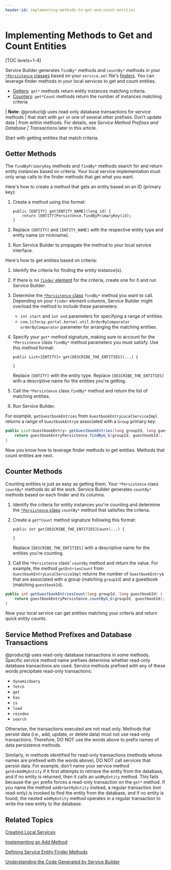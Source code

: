 ```yaml
---
header-id: implementing-methods-to-get-and-count-entities
---
```


# Implementing Methods to Get and Count Entities

[TOC levels=1-4]

Service Builder generates `findBy*` methods and `countBy*` methods in your
[`*Persistence` classes](/docs/7-2/appdev/-/knowledge_base/a/understanding-the-code-generated-by-service-builder)
based on your `service.xml` file's
[finders](/docs/7-2/appdev/-/knowledge_base/a/defining-service-entity-finder-methods).
You can leverage finder methods in your local services to get and count
entities.

-   [Getters](#getter-methods): `get*` methods return entity instances matching 
    criteria.
-   [Counters](#counter-methods): `get*Count` methods return the number of 
    instances matching criteria

| **Note:** @product@ uses read-only database transactions for service methods 
| that start with `get` or one of several other prefixes. Don't update data 
| from within methods. For details, see *Service Method Prefixes and Database
| Transactions* later in this article. 

Start with getting entities that match criteria. 

## Getter Methods

The `findByPrimaryKey` methods and `findBy*` methods search for and return
entity instances based on criteria. Your local service implementation must only
wrap calls to the finder methods that get what you want.

Here's how to create a method that gets an entity based on an ID (primary key):

1.  Create a method using this format:

        public [ENTITY] get[ENTITY_NAME](long id) {
            return [ENTITY]Persistence.findByPrimaryKey(id);
        }

2.  Replace `[ENTITY]` and `[ENTITY_NAME]` with the respective entity type and
    entity name (or nickname).

3.  Run Service Builder to propagate the method to your local service 
    interface. 

Here's how to get entities based on criteria:

1.  Identify the criteria for finding the entity instance(s). 

2.  If there is no
    [`finder` element](/docs/7-2/appdev/-/knowledge_base/a/defining-service-entity-finder-methods)
    for the criteria, create one for it and run Service Builder. 

3.  Determine the
    [`*Persistence` class](/docs/7-2/appdev/-/knowledge_base/a/understanding-the-code-generated-by-service-builder)
    `findBy*` method you want to call. Depending on your `finder` element
    columns, Service Builder might overload the method to include these
    parameters:
 
    -   `int start` and `int end` parameters for specifying a range of 
        entities.
    -   `com.liferay.portal.kernel.util.OrderByComparator orderByComparator` 
        parameter for arranging the matching entities. 

4.  Specify your `get*` method signature, making sure to account for the 
    `*Persistence` class `findBy*` method parameters you must satisfy. Use this 
    method format: 

        public List<[ENTITY]> get[DESCRIBE_THE_ENTITIES](...) {
            
        }

    Replace `[ENTITY]` with the entity type. Replace `[DESCRIBE_THE_ENTITIES]`
    with a descriptive name for the entities you're getting. 

6.  Call the `*Persistence` class `findBy*` method and return the list of 
    matching entities. 

7.  Run Service Builder. 

For example, `getGuestbookEntries` from `GuestbookEntryLocalServiceImpl`
returns a range of `GuestbookEntry`s associated with a `Group` primary key: 

```java
public List<GuestbookEntry> getGuestbookEntries(long groupId, long guestbookId) {
    return guestbookEntryPersistence.findByG_G(groupId, guestbookId);
}
```

Now you know how to leverage finder methods to get entities. Methods that count
entities are next.

## Counter Methods

Counting entities is just as easy as getting them. Your `*Persistence` class
`countBy*` methods do all the work. Service Builder generates `countBy*` methods
based on each finder and its columns. 

1.  Identify the criteria for entity instances you're counting and determine
    the
    [`*Persistence` class](/docs/7-2/appdev/-/knowledge_base/a/understanding-the-code-generated-by-service-builder)
    `countBy*` method that satisfies the criteria.

2.  Create a `get*Count` method signature following this format:

        public int get[DESCRIBE_THE_ENTITIES]Count(...) {
            
        }

    Replace `[DESCRIBE_THE_ENTITIES]` with a descriptive name for the entities
    you're counting.

3.  Call the `*Persistence` class' `countBy` method and return the value. For 
    example, the method `getEntriesCount` from
    `GuestbookEntryLocalServiceImpl`
    returns the number of `GuestbookEntry`s that are associated with a group
    (matching `groupId`) and a guestbook (matching `guestbookId`). 

```java
public int getGuestbookEntriesCount(long groupId, long guestbookId) {
    return guestbookEntryPersistence.countByG_G(groupId, guestbookId);
}
```

Now your local service can get entities matching your criteria and return quick
entity counts. 

## Service Method Prefixes and Database Transactions

@product@ uses read-only database transactions in some methods. Specific service
method name prefixes determine whether read-only database transactions are used.
Service methods prefixed with any of these words precipitate read-only
transactions: 

- `dynamicQuery`
- `fetch`
- `get`
- `has`
- `is`
- `load`
- `reindex`
- `search`

Otherwise, the transactions executed are not read only. Methods that persist
data (i.e., add, update, or delete data) must not use read-only transactions.
Therefore, DO NOT use the words above to prefix names of data persistence
methods. 

Similarly, in methods identified for read-only transactions (methods whose names
are prefixed with the words above), DO NOT call services that persist data. For
example, don't name your service method `getOrAddMyEntity` if it first attempts
to retrieve the entity from the database, and if no entity is returned, then it
calls an `addMyEntity` method. This fails because the `get` prefix forces a
read-only transaction on the `get*` method. If you name the method
`addOrGetMyEntity` instead, a regular transaction (not read-only) is invoked to
find the entity from the database, and if no entity is found, the nested
`addMyEntity` method operates in a regular transaction to write the new entity
to the database. 

## Related Topics

[Creating Local Services](/docs/7-2/appdev/-/knowledge_base/a/business-logic-with-service-builder)

[Implementing an Add Method](/docs/7-2/appdev/-/knowledge_base/a/implementing-an-add-method)

[Defining Service Entity Finder Methods](/docs/7-2/appdev/-/knowledge_base/a/defining-service-entity-finder-methods)

[Understanding the Code Generated by Service Builder](/docs/7-2/appdev/-/knowledge_base/a/understanding-the-code-generated-by-service-builder)
